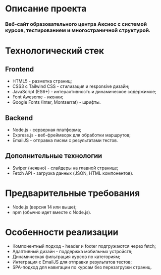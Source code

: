 # Описание проекта

### Веб-сайт образовательного центра Аксиос с системой курсов, тестированием и многостраничной структурой.

# Технологический стек

## Frontend

- HTML5 - разметка страниц;
- CSS3 с Tailwind CSS - стилизация и responsive дизайн;
- JavaScript (ES6+) - интерактивность и динамическое содержимое;
- Font Awesome - иконки;
- Google Fonts (Inter, Montserrat) - шрифты.

## Backend

- Node.js - серверная платформа;
- Express.js - веб-фреймворк для обработки маршрутов;
- EmailJS - отправка писем с результатами тестов.

## Дополнительные технологии

- Swiper (неявно) - слайдеры на главной странице;
- Fetch API - загрузка данных (JSON, HTML компонентов).

# Предварительные требования

- Node.js (версия 14 или выше);
- npm (обычно идет вместе с Node.js).

# Особенности реализации

- Компонентный подход - header и footer подгружаются через fetch;
- Адаптивный дизайн - поддержка мобильных устройств;
- Динамическая фильтрация курсов по категориям;
- Интеграция с EmailJS для отправки результатов тестов;
- SPA-подход для навигации по курсам без перезагрузки страниц.

